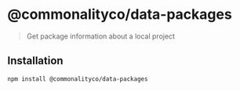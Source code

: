 # @commonalityco/data-packages
> Get package information about a local project
## Installation

```sh
npm install @commonalityco/data-packages
```